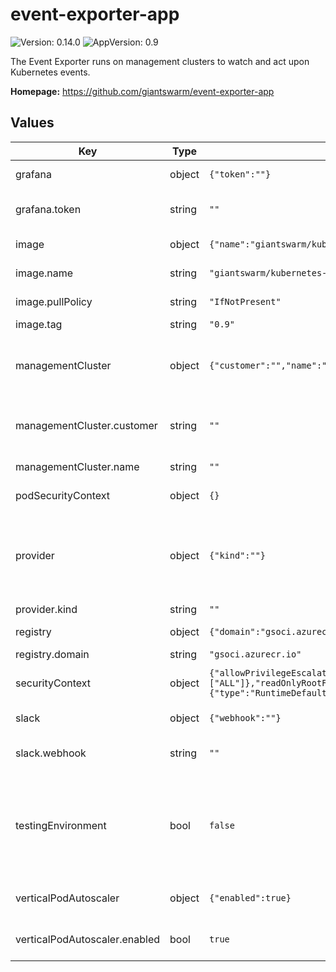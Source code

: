 # event-exporter-app

![Version: 0.14.0](https://img.shields.io/badge/Version-0.14.0-informational?style=flat-square) ![AppVersion: 0.9](https://img.shields.io/badge/AppVersion-0.9-informational?style=flat-square)

The Event Exporter runs on management clusters to watch and act upon Kubernetes events.

**Homepage:** <https://github.com/giantswarm/event-exporter-app>

## Values

| Key | Type | Default | Description |
|-----|------|---------|-------------|
| grafana | object | `{"token":""}` | Grafana settings. |
| grafana.token | string | `""` | Grafana authentication token. |
| image | object | `{"name":"giantswarm/kubernetes-event-exporter","pullPolicy":"IfNotPresent","tag":"0.9"}` | Image settings. |
| image.name | string | `"giantswarm/kubernetes-event-exporter"` | Image repository. |
| image.pullPolicy | string | `"IfNotPresent"` | Image pull policy. |
| image.tag | string | `"0.9"` | Image tag. |
| managementCluster | object | `{"customer":"","name":""}` | Management cluster the event exporter is running in. |
| managementCluster.customer | string | `""` | Customer the management cluster belongs to. |
| managementCluster.name | string | `""` | Management cluster name. |
| podSecurityContext | object | `{}` | Pod Security Context. |
| provider | object | `{"kind":""}` | Provider of the management cluster the event exporter is running in. |
| provider.kind | string | `""` | Provider kind. |
| registry | object | `{"domain":"gsoci.azurecr.io"}` | Registry settings. |
| registry.domain | string | `"gsoci.azurecr.io"` | Registry host. |
| securityContext | object | `{"allowPrivilegeEscalation":false,"capabilities":{"drop":["ALL"]},"readOnlyRootFilesystem":true,"runAsGroup":1000,"runAsNonRoot":true,"runAsUser":1000,"seccompProfile":{"type":"RuntimeDefault"}}` | Container Security Context. |
| slack | object | `{"webhook":""}` | Slack settings. |
| slack.webhook | string | `""` | Slack webhook URL. |
| testingEnvironment | bool | `false` | If the management cluster the event exporter is running in is a testing environment. |
| verticalPodAutoscaler | object | `{"enabled":true}` | Vertical Pod Autoscaler settings. |
| verticalPodAutoscaler.enabled | bool | `true` | If Vertical Pod Autoscaler is enabled. |
